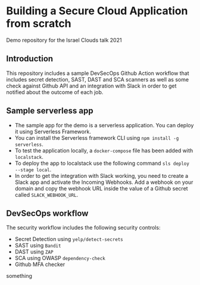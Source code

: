 # Building a Secure Cloud Application from scratch

Demo repository for the Israel Clouds talk 2021

## Introduction

This repository includes a sample DevSecOps Github Action workflow that includes secret detection, SAST, DAST and SCA scanners as well as some check against Github API and an integration with Slack in order to get notified about the outcome of each job.

## Sample serverless app

* The sample app for the demo is a serverless application. You can deploy it using Serverless Framework. 
* You can install the Serverless framework CLI using `npm install -g serverless`. 
* To test the application locally, a `docker-compose` file has been added with `localstack`. 
* To deploy the app to localstack use the following command `sls deploy --stage local`.
* In order to get the integration with Slack working, you need to create a Slack app and activate the Incoming Webhooks. Add a webhook on your domain and copy the webhook URL inside the value of a Github secret called `SLACK_WEBHOOK_URL`.

## DevSecOps workflow

The security workflow includes the following security controls:
* Secret Detection using `yelp/detect-secrets`
* SAST using `Bandit`
* DAST using `ZAP`
* SCA using OWASP `dependency-check`
* Github MFA checker


something